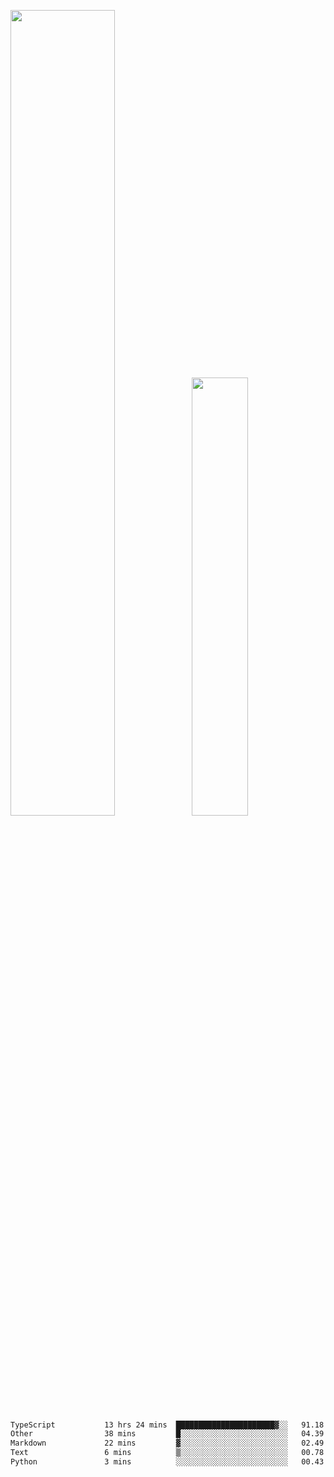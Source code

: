 <img align="" width="57.5%" src="https://github-readme-stats.vercel.app/api?username=Dream4ever&hide_title=true&hide_border=true&count_private=true&show_icons=true&include_all_commits=true&line_height=21" /><img align="" width="42.4%" src="https://github-readme-stats.vercel.app/api/top-langs/?username=Dream4ever&hide_title=true&count_private=true&show_icons=true&langs_count=6&hide_border=true&layout=compact" />

<!--START_SECTION:waka-->

```txt
TypeScript           13 hrs 24 mins  ██████████████████████▓░░   91.18 %
Other                38 mins         █░░░░░░░░░░░░░░░░░░░░░░░░   04.39 %
Markdown             22 mins         ▓░░░░░░░░░░░░░░░░░░░░░░░░   02.49 %
Text                 6 mins          ▒░░░░░░░░░░░░░░░░░░░░░░░░   00.78 %
Python               3 mins          ░░░░░░░░░░░░░░░░░░░░░░░░░   00.43 %
```

<!--END_SECTION:waka-->
